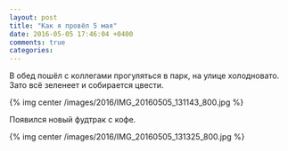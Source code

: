 ```yaml
---
layout: post
title: "Как я провёл 5 мая"
date: 2016-05-05 17:46:04 +0400
comments: true
categories: 
---
```

В обед пошёл с коллегами прогуляться в парк, на улице холодновато. Зато всё зеленеет и собирается цвести.

{% img center /images/2016/IMG_20160505_131143_800.jpg %}

Появился новый фудтрак с кофе.

{% img center /images/2016/IMG_20160505_131325_800.jpg %}
